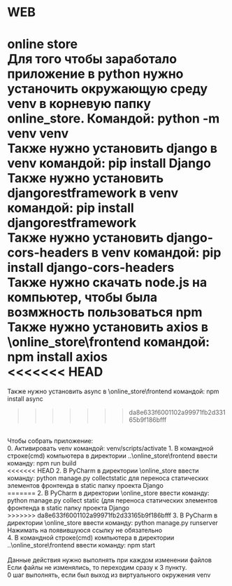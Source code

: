 # WEB
online store <br />
Для того чтобы заработало приложение в python нужно устаночить окружающую среду venv в корневую папку online_store. Командой: python -m venv venv <br />
Также нужно установить django в venv командой: pip install Django <br />
Также нужно установить djangorestframework в venv командой: pip install djangorestframework <br />
Также нужно установить django-cors-headers в venv командой: pip install django-cors-headers <br />
Также нужно скачать node.js на компьютер, чтобы была возмжность пользоваться npm  <br />
Также нужно установить axios в \online_store\frontend командой:  npm install axios <br />
<<<<<<< HEAD
=======
Также нужно установить async в \online_store\frontend командой:  npm install async <br />
>>>>>>> da8e633f6001102a99971fb2d33165b9f186bfff
<br />
Чтобы собрать приложение:<br />
0. Активировать venv командой: venv/scripts/activate
1. В командной строке(cmd) компьютера в директории ..\online_store\frontend ввести команду: npm run build <br />
<<<<<<< HEAD
2. В PyCharm в директории \online_store ввести команду: python manage.py  collectstatic для переноса статических элементов фронтенда в static папку проекта Django <br />
=======
2. В PyCharm в директории \online_store ввести команду: python manage.py  collect static (для переноса статических элементов фронтенда в static папку проекта Django <br />
>>>>>>> da8e633f6001102a99971fb2d33165b9f186bfff
3. В PyCharm в директории \online_store ввести команду: python manage.py runserver <br />
Нажимать на появившуюся ссылку не обязательно<br />
4. В командной строке(cmd) компьютера в директории ..\online_store\frontend ввести команду: npm start <br />
<br />
Данные действия нужно выполнять при каждом изменении файлов <br />
Если файлы не изменялись, то переходим сразу к 3 пункту. <br />
0 шаг выполнять, если был выход из виртуального окружения venv
